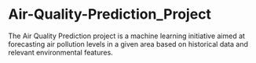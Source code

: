 # Air-Quality-Prediction_Project
The Air Quality Prediction project is a machine learning initiative aimed at forecasting air pollution levels in a given area based on historical data and relevant environmental features. 
